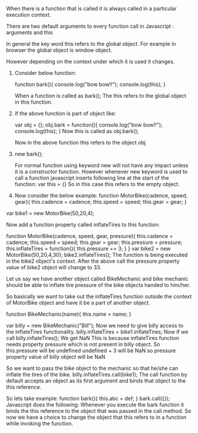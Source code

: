 When there is a function that is called it is always called in a particular execution context.

There are two default arguments to every function call in Javascript : arguments and this

In general the key word this refers to the global object. For example in browser the global object is window object.

However depending on the context under which it is used it changes.

1. Consider below function:

    function bark(){
      console.log("bow bow!!");
      console.log(this);
    }

    When a function is called as bark();
    The this refers to the global object in this function.

2. if the above function is part of object like:

    var obj = {};
    obj.bark = function(){
      console.log("bow bow!!");
      console.log(this);
    }
    Now this is called as obj.bark();

    Now in the above function this refers to the object obj

3. new bark();

    For normal function using keyword new will not have any impact unless it is a constructor function.
    However whenever new keyword is used to call a function javascript inserts following line at the start of the function:
    var this = {}
    So in this case this refers to the empty object.

4. Now consider the below example:
function MotorBike(cadence, speed, gear){
  this.cadence = cadence;
  this.speed = speed;
  this.gear = gear;
}

var bike1 = new MotorBike(50,20,4);

Now add a function property called inflateTires to this function:

function MotorBike(cadence, speed, gear, pressure){
  this.cadence = cadence;
  this.speed = speed;
  this.gear = gear;
  this.pressure = pressure;
  this.inflateTires = function(){
    this.pressure += 3;
  }
}
var bike2 = new MotorBike(50,20,4,30);
bike2.inflateTires();
The function is being executed in the bike2 object's context.
After the above call the pressure property value of bike2 object will change to 33.

Let us say we have another object called BikeMechanic and bike mechanic should be able to inflate tire pressure of the bike objects handed to him/her.

So basically we want to take out the inflateTires function outside the context of MotorBike object and have it be a part of another object.

function BikeMechanic(name){
  this.name = name;
}

var billy = new BikeMechanic("Bill");
Now we need to give billy access to the inflateTires functionality.
billy.inflateTires = bike1.inflateTires;
Now if we call billy.inflateTires();
We get NaN
This is because inflateTires function needs property pressure which is not present in billy object.
So this.pressure will be undefined
undefined + 3 will be NaN so pressure property value of billy object will be NaN

So we want to pass the bike object to the mechanic so that he/she can inflate the tires of the bike.
billy.inflateTires.call(bike1);
The call function by default accepts an object as its first argument and binds that object to the this reference.

So lets take example:
function bark(){
    this.abc = def;
}
bark.call({});
Javascript does the following:   Whenever you execute the bark function it binds the this reference to the object that was passed in the call method.
So now we have a choice to change the object that this refers to in a function while invoking the function.
